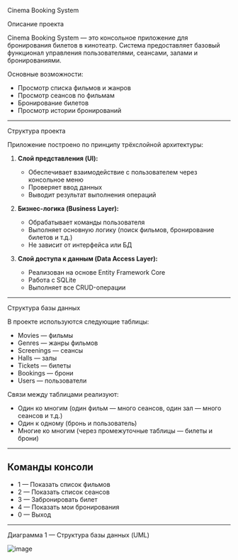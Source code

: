  Cinema Booking System

 Описание проекта

Cinema Booking System — это консольное приложение для бронирования билетов в кинотеатр. Система предоставляет базовый функционал управления пользователями, сеансами, залами и бронированиями.

Основные возможности:
- Просмотр списка фильмов и жанров
- Просмотр сеансов по фильмам
- Бронирование билетов
- Просмотр истории бронирований

---

 Структура проекта

Приложение построено по принципу трёхслойной архитектуры:

1. **Слой представления (UI):**
   - Обеспечивает взаимодействие с пользователем через консольное меню
   - Проверяет ввод данных
   - Выводит результат выполнения операций

2. **Бизнес-логика (Business Layer):**
   - Обрабатывает команды пользователя
   - Выполняет основную логику (поиск фильмов, бронирование билетов и т.д.)
   - Не зависит от интерфейса или БД

3. **Слой доступа к данным (Data Access Layer):**
   - Реализован на основе Entity Framework Core
   - Работа с SQLite
   - Выполняет все CRUD-операции

---

 Структура базы данных

В проекте используются следующие таблицы:

- Movies — фильмы
- Genres — жанры фильмов
- Screenings — сеансы
- Halls — залы
- Tickets — билеты
- Bookings — брони
- Users — пользователи

Связи между таблицами реализуют:
- Один ко многим (один фильм — много сеансов, один зал — много сеансов и т.д.)
- Один к одному (бронь и пользователь)
- Многие ко многим (через промежуточные таблицы — билеты и брони)

---

## Команды консоли

- 1 — Показать список фильмов
- 2 — Показать список сеансов
- 3 — Забронировать билет
- 4 — Показать мои бронирования
- 0 — Выход

---

 Диаграмма 1 — Структура базы данных (UML)

![image](https://github.com/user-attachments/assets/88770eb2-6548-4bc5-8f53-0fb15ec21076)





